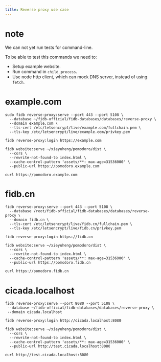 ```yaml
---
title: Reverse proxy use case
---
```


# note

We can not yet run tests for command-line.

To be able to test this commands we need to:

- Setup example website.
- Run command in `child_process`.
- Use node http client, which can mock DNS server,
  instead of using `fetch`.

# example.com

```
sudo fidb reverse-proxy:serve --port 443 --port 5108 \
  --database ~/fidb-official/fidb-databases/databases/reverse-proxy \
  --domain example.com \
  --tls-cert /etc/letsencrypt/live/example.com/fullchain.pem \
  --tls-key /etc/letsencrypt/live/example.com/privkey.pem

fidb reverse-proxy:login https://example.com

fidb website:serve ~/xieyuheng/pomodoro/dist \
  --cors \
  --rewrite-not-found-to index.html \
  --cache-control-pattern 'assets/**: max-age=31536000' \
  --public-url https://pomodoro.example.com

curl https://pomodoro.example.com
```

# fidb.cn

```
fidb reverse-proxy:serve --port 443 --port 5108 \
  --database /root/fidb-official/fidb-databases/databases/reverse-proxy \
  --domain fidb.cn \
  --tls-cert /etc/letsencrypt/live/fidb.cn/fullchain.pem \
  --tls-key /etc/letsencrypt/live/fidb.cn/privkey.pem

fidb reverse-proxy:login https://fidb.cn

fidb website:serve ~/xieyuheng/pomodoro/dist \
  --cors \
  --rewrite-not-found-to index.html \
  --cache-control-pattern 'assets/**: max-age=31536000' \
  --public-url https://pomodoro.fidb.cn

curl https://pomodoro.fidb.cn
```

# cicada.localhost

```
fidb reverse-proxy:serve --port 8080 --port 5108 \
 --database ~/fidb-official/fidb-databases/databases/reverse-proxy \
 --domain cicada.localhost

fidb reverse-proxy:login http://cicada.localhost:8080

fidb website:serve ~/xieyuheng/pomodoro/dist \
  --cors \
  --rewrite-not-found-to index.html \
  --cache-control-pattern 'assets/**: max-age=31536000' \
  --public-url http://test.cicada.localhost:8080

curl http://test.cicada.localhost:8080
```

